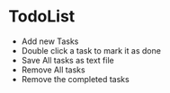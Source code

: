 # TodoList
* Add new Tasks
* Double click a task to mark it as done
* Save All tasks as text file
* Remove All tasks
* Remove the completed tasks
